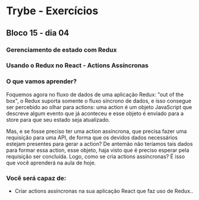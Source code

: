 # Trybe - Exercícios
## Bloco 15 - dia 04
### Gerenciamento de estado com Redux
### Usando o Redux no React - Actions Assíncronas

### O que vamos aprender?

Foquemos agora no fluxo de dados de uma aplicação Redux: "out of the box", o Redux suporta somente o fluxo síncrono de dados, e isso consegue ser percebido ao olhar para actions: uma action é um objeto JavaScript que descreve algum evento que já aconteceu e esse objeto é enviado para a store para que seu estado seja atualizado.

Mas, e se fosse preciso ter uma action assíncrona, que precisa fazer uma requisição para uma API, de forma que os devidos dados necessários estejam presentes para gerar a action? De antemão não teríamos tais dados para formar essa action, esse objeto, haja visto que é preciso esperar pela requisição ser concluída. Logo, como se cria actions assíncronas? É isso que você aprenderá na aula de hoje.

### Você será capaz de:

- Criar actions assíncronas na sua aplicação React que faz uso de Redux..
